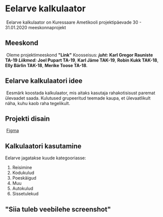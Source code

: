 # Eelarve kalkulaator
​
Eelarve kalkulaator on Kuressaare Ametikooli projektipäevade 30 - 31.01.2020 meeskonnaprojekt
​
## Meeskond
​
Oleme projektimeeskond **"Link"** Koosseisus:
**_juht:_**    **Karl Gregor Rauniste TA-19**
**_Liikmed:_**  **Joel Pupart TA-19**,
            **Karl Jäme TAK-19**,
            **Robin Kukk TAK-18**,
            **Elly Bärlin TAK-18**,
            **Merike Toose TA-18**.
​
## Eelarve kalkulaatori idee
​
Eesmärk koostada kalkulaator, mis aitaks kasutaja rahakotisisust paremat ülevaadet saada. Kulutused grupeeritud teemade kaupa, et ülevaatlikult näha, kuhu kaob raha tegelikult.
​
## Projekti disain
​
[Figma](https://www.figma.com/proto/E79EiKySk5JltDVhHs77D6/projectv3?node-id=27%3A12&scaling=scale-down)
​
## Kalkulaatori kasutamine
Eelarve jagatakse kuude kategooriasse:
1. Reisimine
2. Kodukulud
3. Poeskäigud
4. Muu
5. Autokulud
6. Sissetulekud

## "Siia tuleb veebilehe screenshot"
